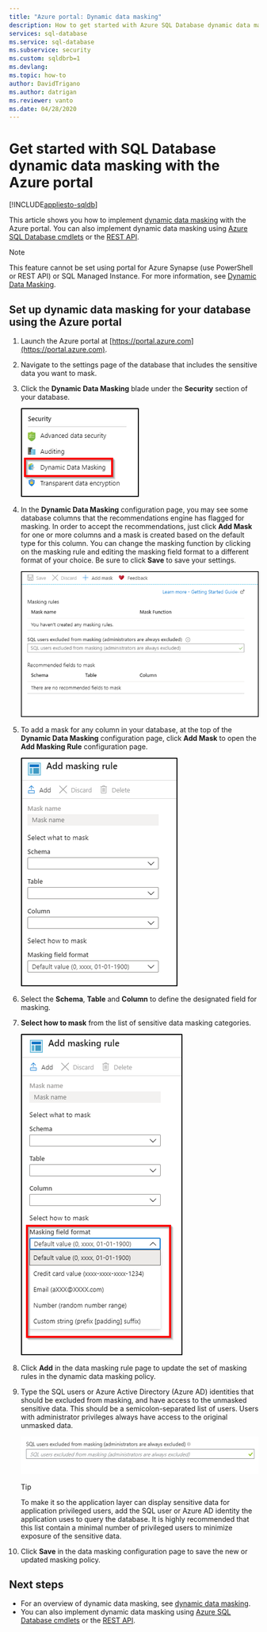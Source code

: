 ```yaml
---
title: "Azure portal: Dynamic data masking"
description: How to get started with Azure SQL Database dynamic data masking in the Azure portal
services: sql-database
ms.service: sql-database
ms.subservice: security
ms.custom: sqldbrb=1
ms.devlang:
ms.topic: how-to
author: DavidTrigano
ms.author: datrigan
ms.reviewer: vanto
ms.date: 04/28/2020
---
```

# Get started with SQL Database dynamic data masking with the Azure portal
[!INCLUDE[appliesto-sqldb](../includes/appliesto-sqldb.md)]

This article shows you how to implement [dynamic data masking](dynamic-data-masking-overview.md) with the Azure portal. You can also implement dynamic data masking using [Azure SQL Database cmdlets](https://docs.microsoft.com/powershell/module/az.sql/) or the [REST API](https://docs.microsoft.com/rest/api/sql/).

> [!NOTE]
> This feature cannot be set using portal for Azure Synapse (use PowerShell or REST API) or SQL Managed Instance. For more information, see [Dynamic Data Masking](/sql/relational-databases/security/dynamic-data-masking).

## Set up dynamic data masking for your database using the Azure portal

1. Launch the Azure portal at [https://portal.azure.com](https://portal.azure.com).
2. Navigate to the settings page of the database that includes the sensitive data you want to mask.
3. Click the **Dynamic Data Masking** blade under the **Security** section of your database.

   ![Screenshot that shows the Security section with Dynamic Data Masking highlighted.](./media/dynamic-data-masking-configure-portal/4_ddm_settings_tile.png)

4. In the **Dynamic Data Masking** configuration page, you may see some database columns that the recommendations engine has flagged for masking. In order to accept the recommendations, just click **Add Mask** for one or more columns and a mask is created based on the default type for this column. You can change the masking function by clicking on the masking rule and editing the masking field format to a different format of your choice. Be sure to click **Save** to save your settings.

    ![Screenshot that shows the Dynamic Data Masking configuration page.](./media/dynamic-data-masking-configure-portal/5_ddm_recommendations.png)

5. To add a mask for any column in your database, at the top of the **Dynamic Data Masking** configuration page, click **Add Mask** to open the **Add Masking Rule** configuration page.

    ![Screenshot that shows the Add Masking Rule configuration page.](./media/dynamic-data-masking-configure-portal/6_ddm_add_mask.png)

6. Select the **Schema**, **Table** and **Column** to define the designated field for masking.
7. **Select how to mask** from the list of sensitive data masking categories.

    ![Screenshot that shows the sensitive data masking categories under the Select how to mask section.](./media/dynamic-data-masking-configure-portal/7_ddm_mask_field_format.png)

8. Click **Add** in the data masking rule page to update the set of masking rules in the dynamic data masking policy.
9. Type the SQL users or Azure Active Directory (Azure AD) identities that should be excluded from masking, and have access to the unmasked sensitive data. This should be a semicolon-separated list of users. Users with administrator privileges always have access to the original unmasked data.

    ![Navigation pane](./media/dynamic-data-masking-configure-portal/8_ddm_excluded_users.png)

    > [!TIP]
    > To make it so the application layer can display sensitive data for application privileged users, add the SQL user or Azure AD identity the application uses to query the database. It is highly recommended that this list contain a minimal number of privileged users to minimize exposure of the sensitive data.

10. Click **Save** in the data masking configuration page to save the new or updated masking policy.

## Next steps

- For an overview of dynamic data masking, see [dynamic data masking](dynamic-data-masking-overview.md).
- You can also implement dynamic data masking using [Azure SQL Database cmdlets](https://docs.microsoft.com/powershell/module/az.sql/) or the [REST API](https://docs.microsoft.com/rest/api/sql/).
